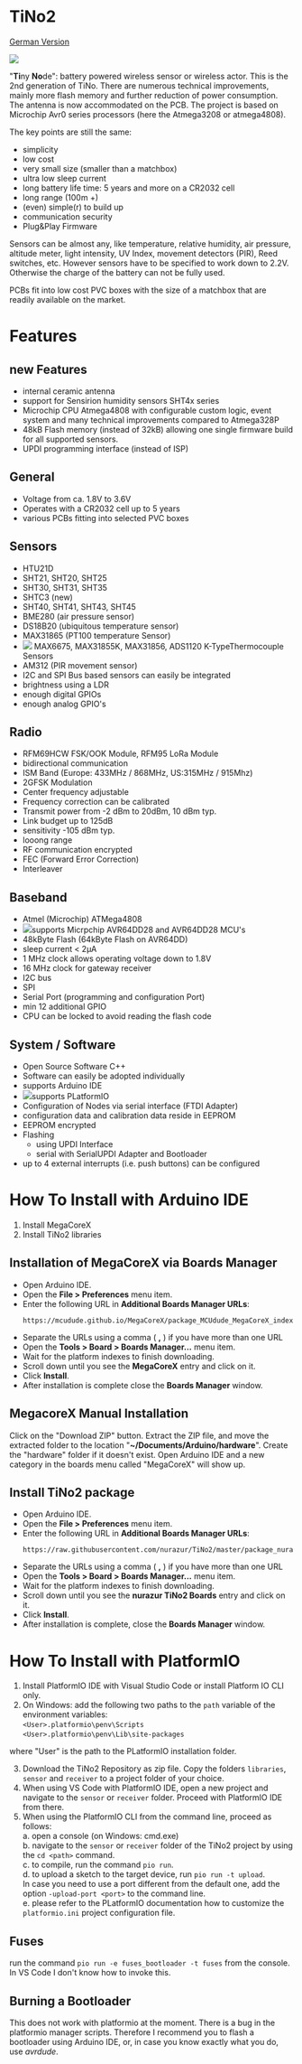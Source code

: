# TiNo2
[German Version](https://github.com/nurazur/TiNo2/blob/master/LIESMICH.md)

![](https://github.com/nurazur/TiNo2/blob/master/Tino2_logo.png)

"**Ti**ny **No**de": battery powered wireless sensor or wireless actor.
This is the 2nd generation of TiNo. There are numerous technical improvements, mainly more flash memory and further reduction of power consumption. The antenna is now accommodated on the PCB. The project is based on Microchip Avr0 series processors (here the Atmega3208 or atmega4808).

The key points are still the same:

- simplicity
- low cost
- very small size (smaller than a matchbox)
- ultra low sleep current
- long battery life time: 5 years and more on a CR2032 cell
- long range (100m +)
- (even) simple(r) to build up
- communication security
- Plug&Play Firmware

Sensors can be almost any, like temperature, relative humidity, air pressure, altitude meter, light intensity, UV Index, movement detectors (PIR), Reed switches, etc. However sensors have to be specified to work down to 2.2V. Otherwise the charge of the battery can not be fully used.

PCBs fit into low cost PVC boxes with the size of a matchbox that are readily available on the market.  

# Features
## new Features
- internal ceramic antenna
- support for Sensirion humidity sensors SHT4x series
- Microchip CPU Atmega4808 with configurable custom logic, event system and many technical improvements compared to Atmega328P
- 48kB Flash memory (instead of 32kB) allowing one single firmware build for all supported sensors.
- UPDI programming interface (instead of ISP)

## General
- Voltage from ca. 1.8V to 3.6V
- Operates with a CR2032 cell up to 5 years
- various PCBs fitting into selected PVC boxes

## Sensors
- HTU21D
- SHT21, SHT20, SHT25
- SHT30, SHT31, SHT35
- SHTC3 (new)
- SHT40, SHT41, SHT43, SHT45
- BME280 (air pressure sensor)
- DS18B20 (ubiquitous temperature sensor)
- MAX31865 (PT100 temperature Sensor)
- ![](https://github.com/nurazur/TiNo2/blob/e5b521a594be324584e5fc79e4e9750f60dd1295/New_smaller.png) MAX6675, MAX31855K, MAX31856, ADS1120 K-TypeThermocouple Sensors
- AM312 (PIR movement sensor)
- I2C and SPI Bus based sensors can easily be integrated
- brightness using a LDR
- enough digital GPIOs
- enough analog GPIO's

## Radio
- RFM69HCW FSK/OOK Module, RFM95 LoRa Module
- bidirectional communication
- ISM Band (Europe: 433MHz / 868MHz, US:315MHz / 915Mhz)
- 2GFSK Modulation
- Center frequency adjustable
- Frequency correction can be calibrated
- Transmit power from -2 dBm to 20dBm, 10 dBm typ.
- Link budget up to 125dB
- sensitivity -105 dBm typ.
- looong range
- RF communication encrypted
- FEC (Forward Error Correction)
- Interleaver

## Baseband
- Atmel (Microchip) ATMega4808
-  ![](https://github.com/nurazur/TiNo2/blob/e5b521a594be324584e5fc79e4e9750f60dd1295/New_smaller.png)supports Micrpchip AVR64DD28 and AVR64DD28 MCU's
- 48kByte Flash (64kByte Flash on AVR64DD)
- sleep current < 2µA
- 1 MHz clock allows operating voltage down to 1.8V
- 16 MHz clock for gateway receiver
- I2C bus
- SPI
- Serial Port (programming and configuration Port)
- min 12 additional GPIO
- CPU can be locked to avoid reading the flash code

## System / Software
- Open Source Software C++
- Software can easily be adopted individually
- supports Arduino IDE
- ![](https://github.com/nurazur/TiNo2/blob/e5b521a594be324584e5fc79e4e9750f60dd1295/New_smaller.png)supports PLatformIO
- Configuration of Nodes via serial interface (FTDI Adapter)
- configuration data and calibration data reside in EEPROM
- EEPROM encrypted
- Flashing
  - using UPDI Interface
  - serial with SerialUPDI Adapter and Bootloader
- up to 4 external interrupts (i.e. push buttons) can be configured

# How To Install with Arduino IDE
1. Install MegaCoreX
2. Install TiNo2 libraries

## Installation of  MegaCoreX via Boards Manager
* Open Arduino IDE.
* Open the **File > Preferences** menu item.
* Enter the following URL in **Additional Boards Manager URLs**:
    ```
    https://mcudude.github.io/MegaCoreX/package_MCUdude_MegaCoreX_index.json
    ```
* Separate the URLs using a comma ( **,** ) if you have more than one URL
* Open the **Tools > Board > Boards Manager...** menu item.
* Wait for the platform indexes to finish downloading.
* Scroll down until you see the **MegaCoreX** entry and click on it.
* Click **Install**.
* After installation is complete close the **Boards Manager** window.

## MegacoreX Manual Installation
Click on the "Download ZIP" button. Extract the ZIP file, and move the extracted folder to the location "**~/Documents/Arduino/hardware**". Create the "hardware" folder if it doesn't exist.
Open Arduino IDE and a new category in the boards menu called "MegaCoreX" will show up.

## Install TiNo2 package
* Open Arduino IDE.
* Open the **File > Preferences** menu item.
* Enter the following URL in **Additional Boards Manager URLs**:
    ```
    https://raw.githubusercontent.com/nurazur/TiNo2/master/package_nurazur_TiNo2_index.json
    ```
* Separate the URLs using a comma ( **,** ) if you have more than one URL
* Open the **Tools > Board > Boards Manager...** menu item.
* Wait for the platform indexes to finish downloading.
* Scroll down until you see the **nurazur TiNo2 Boards** entry and click on it.
* Click **Install**.
* After installation is complete, close the **Boards Manager** window.

# How To Install with PlatformIO
  1. Install PlatformIO IDE with Visual Studio Code or install Platform IO CLI only.
  2. On Windows: add the following two paths to the `path` variable of the environment variables:<br>
  `<User>.platformio\penv\Scripts`<br>
  `<User>.platformio\penv\Lib\site-packages`<br>

  where "User" is the path to the PLatformIO installation folder.<br>

  3. Download the TiNo2 Repository as zip file. Copy the folders `libraries`, `sensor` and `receiver` to a project folder of your choice.
  4. When using VS Code with PlatformIO IDE, open a new project and navigate to the `sensor` or `receiver` folder. Proceed with PlatformIO IDE from there.
  5. When using the PlatformIO CLI from the command line, proceed as follows:<br>
    a. open a console (on Windows: cmd.exe)<br>
    b. navigate to the `sensor` or `receiver` folder of the TiNo2 project by using the `cd <path>` command.<br>
    c. to compile, run the command `pio run`.<br>
    d. to upload a sketch to the target device, run `pio run -t upload`.
    <br>In case you need to use a port different from the default one, add the option `-upload-port <port>` to the command line.<br>
    e. please refer to the PLatformIO documentation how to customize the `platformio.ini` project configuration file.

## Fuses
run the command `pio run -e fuses_bootloader -t fuses` from the console. In VS Code I don't know how to invoke this.
## Burning a Bootloader
This does not work with platformio at the moment. There is a bug in the platformio manager scripts. Therefore I recommend you to flash a bootloader using Arduino IDE, or, in case you know exactly what you do, use *avrdude*.
